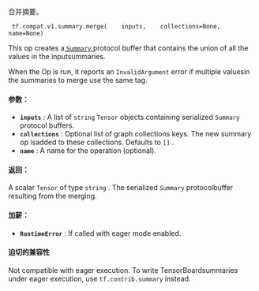 合并摘要。

```
 tf.compat.v1.summary.merge(    inputs,    collections=None,    name=None) 
```

This op creates a[ `Summary` ](https://tensorflow.google.cn/code/tensorflow/core/framework/summary.proto)protocol buffer that contains the union of all the values in the inputsummaries.

When the Op is run, it reports an  `InvalidArgument`  error if multiple valuesin the summaries to merge use the same tag.

#### 参数：
- **`inputs`** : A list of  `string`   `Tensor`  objects containing serialized  `Summary` protocol buffers.
- **`collections`** : Optional list of graph collections keys. The new summary op isadded to these collections. Defaults to  `[]` .
- **`name`** : A name for the operation (optional).


#### 返回：
A scalar  `Tensor`  of type  `string` . The serialized  `Summary`  protocolbuffer resulting from the merging.

#### 加薪：
- **`RuntimeError`** : If called with eager mode enabled.


#### 迫切的兼容性
Not compatible with eager execution. To write TensorBoardsummaries under eager execution, use  `tf.contrib.summary`  instead.

